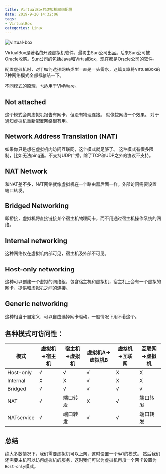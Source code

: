 ```yaml
---
title: VirtualBox的虚拟机网络配置
date: 2019-9-20 14:32:06
tags:
- VirtualBox
categories: Linux
---
```


![virtual-box](https://www.virtualbox.org/graphics/vbox_logo2_gradient.png)

VirtualBox是著名的开源虚拟机软件，最初由Sun公司出品。后来Sun公司被Oracle收购。Sun公司的包括Java和VirtualBox，现在都是Oracle公司的软件。

配置虚拟机时，对于如何选择网络类型一直是一头雾水，这篇文章将VirtualBox的7种网络模式全部都总结一下。

不同模式的原理，也适用于VMWare。

<!-- more -->

## Not attached

这个模式会向虚拟机报告有网卡，但没有物理连接。
就像拔网线一个效果。
对于通知虚拟机重新配置网络很有用。

## Network Address Translation (NAT)

如果你只是想在虚拟机内访问互联网，这个模式就足够了。
这种模式有很多限制，比如无法ping通。不支持UDP广播。除了TCP和UDP之外的协议不支持。

## NAT Network

和NAT差不多，NAT网络就像虚拟机在一个路由器后面一样。外部访问需要设置端口转发。

## Bridged Networking

即桥接，虚拟机将直接链接某个宿主机物理网卡，而不用通过宿主机操作系统的网络。

## Internal networking

这种网络仅在虚拟机内部可见，宿主机及外部不可见。

## Host-only networking

这种可以创建一个虚拟的网络组，包含宿主机和虚拟机，宿主机上会有一个虚拟的网卡，提供和虚拟机之间的连接。

## Generic networking

这种相当于自定义，可以自由选择网卡驱动，一般情况下用不着这个。

## 各种模式可访问性：

| 模式 | 虚拟机→宿主机 | 宿主机→虚拟机 | 虚拟机A→虚拟机B | 虚拟机→互联网 | 互联网→虚拟机 |
| ------ | ------------ | ------------ | -------------- | ------------ | ------------ |
| Host-only | √ | √ | √ | X | X |
| Internal | X | X | √ | X | X |
| Bridged | √ | √ | √ | √ | √ |
| NAT | √ | 端口转发 | X | √ | 端口转发 |
| NATservice | √ | 端口转发 | √ | √ | 端口转发 |

## 总结

绝大多数情况下，我们需要虚拟机可以上网，这时设置一个`NAT`的模式。
然后我们还需要主机可以访问虚拟机的服务，这时我们可以为虚拟机再加一个网卡设置为`Host-only`模式。